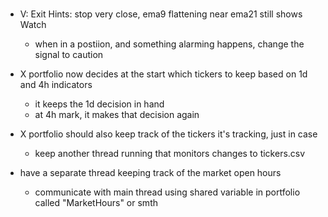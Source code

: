 # 
- V:
    Exit Hints: stop very close, ema9 flattening near ema21
    still shows Watch
    - when in a postiion, and something alarming happens, change the signal to caution


- X portfolio now decides at the start which tickers to keep based on 1d and 4h indicators
    - it keeps the 1d decision in hand
    - at 4h mark, it makes that decision again

- X portfolio should also keep track of the tickers it's tracking, just in case
    - keep another thread running that monitors changes to tickers.csv

- have a separate thread keeping track of the market open hours
    - communicate with main thread using shared variable in portfolio called
        "MarketHours" or smth


